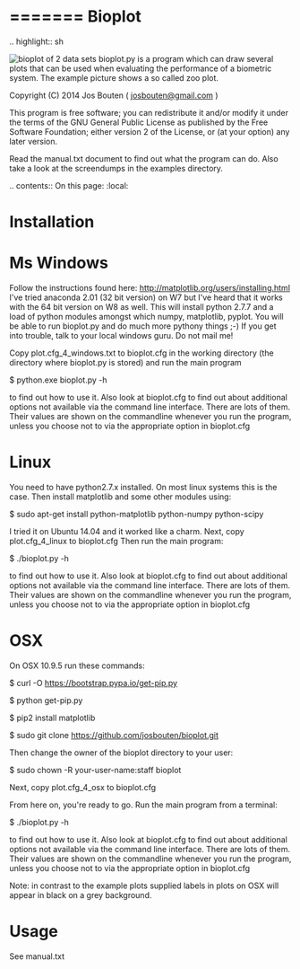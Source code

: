 =======
Bioplot
=======

.. highlight:: sh

![bioplot of 2 data sets](https://github.com/josbouten/bioplot/blob/master/examples/A_and_B_zoo_plot.png "bioplot of 2 data sets")
bioplot.py is a program which can draw several plots that can be used
when evaluating the performance of a biometric system. The example
picture shows a so called zoo plot.
 
Copyright (C) 2014 Jos Bouten ( josbouten@gmail.com )

This program is free software; you can redistribute it and/or modify
it under the terms of the GNU General Public License as published by
the Free Software Foundation; either version 2 of the License, or
(at your option) any later version.

Read the manual.txt document to find out what the program can do.
Also take a look at the screendumps in the examples directory.

.. contents:: On this page:
    :local:

Installation
============

Ms Windows
==========
Follow the instructions found here: http://matplotlib.org/users/installing.html
I've tried anaconda 2.01 (32 bit version) on W7 but I've heard that it works
with the 64 bit version on W8 as well.
This will install python 2.7.7 and a load of python modules amongst which numpy, matplotlib, pyplot.
You will be able to run bioplot.py and do much more pythony things ;-)
If you get into trouble, talk to your local windows guru. Do not mail me! 

Copy plot.cfg_4_windows.txt to bioplot.cfg in the working directory (the directory where
bioplot.py is stored) and run the main program 

$ python.exe bioplot.py -h 

to find out how to use it.
Also look at bioplot.cfg to find out about additional options not available
via the command line interface. There are lots of them. Their values are shown on the
commandline whenever you run the program, unless you choose not to via the appropriate
option in bioplot.cfg

Linux
=====
You need to have python2.7.x installed. On most linux systems this is the case.
Then install matplotlib and some other modules using:

$ sudo apt-get install python-matplotlib python-numpy python-scipy

I tried it on Ubuntu 14.04 and it worked like a charm.
Next, copy plot.cfg_4_linux to bioplot.cfg
Then run the main program: 

$ ./bioplot.py -h 

to find out how to use it.
Also look at bioplot.cfg to find out about additional options not available
via the command line interface. There are lots of them.  Their values are shown on the
commandline whenever you run the program, unless you choose not to via the appropriate
option in bioplot.cfg

OSX
===
On OSX 10.9.5 run these commands:

$ curl -O https://bootstrap.pypa.io/get-pip.py

$ python get-pip.py

$ pip2 install matplotlib

$ sudo git clone https://github.com/josbouten/bioplot.git

Then change the owner of the bioplot directory to your user:

$ sudo chown -R your-user-name:staff bioplot

Next, copy plot.cfg_4_osx to bioplot.cfg

From here on, you're ready to go.
Run the main program from a terminal: 

$ ./bioplot.py -h 

to find out how to use it.
Also look at bioplot.cfg to find out about additional options not available
via the command line interface.  There are lots of them.  Their values are shown on the
commandline whenever you run the program, unless you choose not to via the appropriate
option in bioplot.cfg

Note: in contrast to the example plots supplied labels in plots on OSX will appear in
black on a grey background.

Usage
=====
See manual.txt
